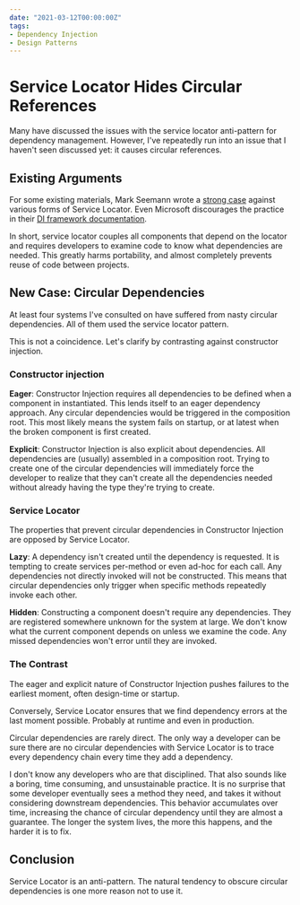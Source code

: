 ```yaml
---
date: "2021-03-12T00:00:00Z"
tags:
- Dependency Injection
- Design Patterns
---
```


# Service Locator Hides Circular References

Many have discussed the issues with the service locator anti-pattern for dependency management. However, I've repeatedly run into an issue that I haven't seen discussed yet: it causes circular references. 

## Existing Arguments

For some existing materials, Mark Seemann wrote a [strong case](https://blog.ploeh.dk/2010/02/03/ServiceLocatorisanAnti-Pattern/) against various forms of Service Locator. Even Microsoft discourages the practice in their [DI framework documentation](https://docs.microsoft.com/en-us/dotnet/core/extensions/dependency-injection-guidelines#recommendations).

In short, service locator couples all components that depend on the locator and requires developers to examine code to know what dependencies are needed. This greatly harms portability, and almost completely prevents reuse of code between projects.

## New Case: Circular Dependencies

At least four systems I've consulted on have suffered from nasty circular dependencies. All of them used the service locator pattern.

This is not a coincidence. Let's clarify by contrasting against constructor injection.

### Constructor injection
**Eager**: Constructor Injection requires all dependencies to be defined when a component in instantiated. This lends itself to an eager dependency approach. Any circular dependencies would be triggered in the composition root. This most likely means the system fails on startup, or at latest when the broken component is first created.

**Explicit**: Constructor Injection is also explicit about dependencies. All dependencies are (usually) assembled in a composition root. Trying to create one of the circular dependencies will immediately force the developer to realize that they can't create all the dependencies needed without already having the type they're trying to create.

### Service Locator

The properties that prevent circular dependencies in Constructor Injection are opposed by Service Locator.

**Lazy**: A dependency isn't created until the dependency is requested. It is tempting to create services per-method or even ad-hoc for each call. Any dependencies not directly invoked will not be constructed. This means that circular dependencies only trigger when specific methods repeatedly invoke each other. 

**Hidden**: Constructing a component doesn't require any dependencies. They are registered somewhere unknown for the system at large. We don't know what the current component depends on unless we examine the code. Any missed dependencies won't error until they are invoked.

### The Contrast
The eager and explicit nature of Constructor Injection pushes failures to the earliest moment, often design-time or startup.

Conversely, Service Locator ensures that we find dependency errors at the last moment possible. Probably at runtime and even in production.

Circular dependencies are rarely direct. The only way a developer can be sure there are no circular dependencies with Service Locator is to trace every dependency chain every time they add a dependency. 

I don't know any developers who are that disciplined. That also sounds like a boring, time consuming, and unsustainable practice. It is no surprise that some developer eventually sees a method they need, and takes it without considering downstream dependencies. This behavior accumulates over time, increasing the chance of circular dependency until they are almost a guarantee. The longer the system lives, the more this happens, and the harder it is to fix.

## Conclusion

Service Locator is an anti-pattern. The natural tendency to obscure circular dependencies is one more reason not to use it. 

